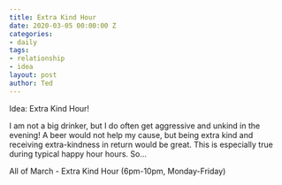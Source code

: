 ```yaml
---
title: Extra Kind Hour
date: 2020-03-05 00:00:00 Z
categories:
- daily
tags:
- relationship
- idea
layout: post
author: Ted
---
```


Idea: Extra Kind Hour!

I am not a big drinker, but I do often get aggressive and unkind in the evening! A beer would not help my cause, but being extra kind and receiving extra-kindness in return would be great. This is especially true during typical happy hour hours. So...

All of March - Extra Kind Hour (6pm-10pm, Monday-Friday)
